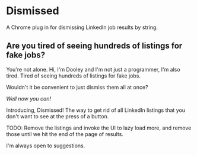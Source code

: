 # Dismissed

A Chrome plug in for dismissing LinkedIn job results by string.

## Are you tired of seeing hundreds of listings for fake jobs?

You're not alone. Hi, I'm Dooley and I'm not just a programmer, I'm also tired. Tired of seeing hundreds of listings for fake jobs.

Wouldn't it be convenient to just dismiss them all at once?

_Well now you can!_

Introducing, Dismissed! The way to get rid of all LinkedIn listings that you don't want to see at the press of a button.

TODO:
Remove the listings and invoke the UI to lazy load more, and remove those until we hit the end of the page of results.

I'm always open to suggestions.
